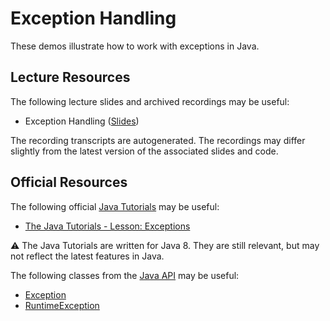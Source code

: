 Exception Handling
=================================================

These demos illustrate how to work with exceptions in Java.

## Lecture Resources ##

The following lecture slides and archived recordings may be useful:

  - Exception Handling ([Slides](https://docs.google.com/presentation/d/e/2PACX-1vT6WdZbuKS1KqIKwCkVhMwvlyiCbztsMi2w7Cd1AkZqdIf4dsRo_Kb7_fgH_qGvcEjTTiCiNfjnmKiY/pub?start=false&loop=false&delayms=3000))

The recording transcripts are autogenerated. The recordings may differ slightly from the latest version of the associated slides and code.

## Official Resources ##

The following official [Java Tutorials](http://docs.oracle.com/javase/tutorial/index.html) may be useful:

  - [The Java Tutorials - Lesson: Exceptions](http://docs.oracle.com/javase/tutorial/essential/exceptions/index.html)

:warning: The Java Tutorials are written for Java 8. They are still relevant, but may not reflect the latest features in Java.

The following classes from the [Java API](https://www.cs.usfca.edu/~cs272/javadoc/api/) may be useful:

  - [Exception](https://www.cs.usfca.edu/~cs272/javadoc/api/java.base/java/lang/Exception.html)
  - [RuntimeException](https://www.cs.usfca.edu/~cs272/javadoc/api/java.base/java/lang/RuntimeException.html)
